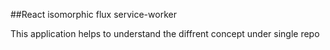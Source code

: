##React isomorphic flux service-worker

This application helps to understand the diffrent concept under single repo